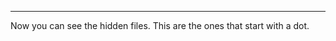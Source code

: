 --------------------------------------------------------------------------------

Now you can see the hidden files. This are the ones that start with a dot.
